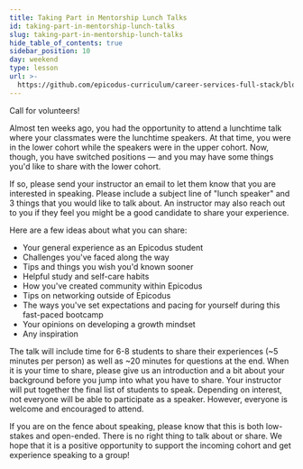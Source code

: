 ```yaml
---
title: Taking Part in Mentorship Lunch Talks
id: taking-part-in-mentorship-lunch-talks
slug: taking-part-in-mentorship-lunch-talks
hide_table_of_contents: true
sidebar_position: 10
day: weekend
type: lesson
url: >-
  https://github.com/epicodus-curriculum/career-services-full-stack/blob/main/2_upper_cohort_lesson.md
---
```


Call for volunteers!

Almost ten weeks ago, you had the opportunity to attend a lunchtime talk where your classmates were the lunchtime speakers. At that time, you were in the lower cohort while the speakers were in the upper cohort. Now, though, you have switched positions — and you may have some things you'd like to share with the lower cohort.

If so, please send your instructor an email to let them know that you are interested in speaking. Please include a subject line of "lunch speaker" and 3 things that you would like to talk about. An instructor may also reach out to you if they feel you might be a good candidate to share your experience. 

Here are a few ideas about what you can share:

* Your general experience as an Epicodus student
* Challenges you've faced along the way
* Tips and things you wish you'd known sooner
* Helpful study and self-care habits
* How you've created community within Epicodus
* Tips on networking outside of Epicodus
* The ways you've set expectations and pacing for yourself during this fast-paced bootcamp
* Your opinions on developing a growth mindset
* Any inspiration

The talk will include time for 6-8 students to share their experiences (~5 minutes per person) as well as ~20 minutes for questions at the end. When it is your time to share, please give us an introduction and a bit about your background before you jump into what you have to share. Your instructor will put together the final list of students to speak. Depending on interest, not everyone will be able to participate as a speaker. However, everyone is welcome and encouraged to attend. 

If you are on the fence about speaking, please know that this is both low-stakes and open-ended. There is no right thing to talk about or share. We hope that it is a positive opportunity to support the incoming cohort and get experience speaking to a group! 
